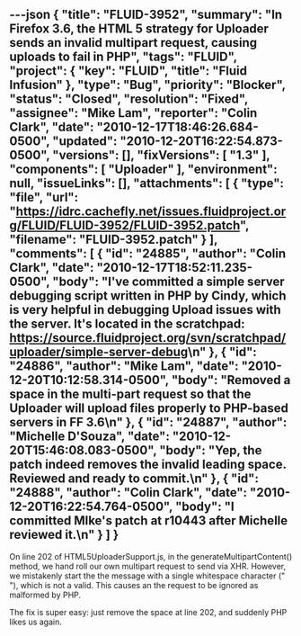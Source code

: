 ---json
{
  "title": "FLUID-3952",
  "summary": "In Firefox 3.6, the HTML 5 strategy for Uploader sends an invalid multipart request, causing uploads to fail in PHP",
  "tags": "FLUID",
  "project": {
    "key": "FLUID",
    "title": "Fluid Infusion"
  },
  "type": "Bug",
  "priority": "Blocker",
  "status": "Closed",
  "resolution": "Fixed",
  "assignee": "Mike Lam",
  "reporter": "Colin Clark",
  "date": "2010-12-17T18:46:26.684-0500",
  "updated": "2010-12-20T16:22:54.873-0500",
  "versions": [],
  "fixVersions": [
    "1.3"
  ],
  "components": [
    "Uploader"
  ],
  "environment": null,
  "issueLinks": [],
  "attachments": [
    {
      "type": "file",
      "url": "https://idrc.cachefly.net/issues.fluidproject.org/FLUID/FLUID-3952/FLUID-3952.patch",
      "filename": "FLUID-3952.patch"
    }
  ],
  "comments": [
    {
      "id": "24885",
      "author": "Colin Clark",
      "date": "2010-12-17T18:52:11.235-0500",
      "body": "I've committed a simple server debugging script written in PHP by Cindy, which is very helpful in debugging Upload issues with the server. It's located in the scratchpad: <https://source.fluidproject.org/svn/scratchpad/uploader/simple-server-debug>\n"
    },
    {
      "id": "24886",
      "author": "Mike Lam",
      "date": "2010-12-20T10:12:58.314-0500",
      "body": "Removed a space in the multi-part request so that the Uploader will upload files properly to PHP-based servers in FF 3.6\n"
    },
    {
      "id": "24887",
      "author": "Michelle D'Souza",
      "date": "2010-12-20T15:46:08.083-0500",
      "body": "Yep, the patch indeed removes the invalid leading space. Reviewed and ready to commit.\n"
    },
    {
      "id": "24888",
      "author": "Colin Clark",
      "date": "2010-12-20T16:22:54.764-0500",
      "body": "I committed MIke's patch at r10443 after Michelle reviewed it.\n"
    }
  ]
}
---
On line 202 of HTML5UploaderSupport.js, in the generateMultipartContent() method, we hand roll our own multipart request to send via XHR. However, we mistakenly start the the message with a single whitespace character (" "), which is not a valid. This causes an the request to be ignored as malformed by PHP.

The fix is super easy: just remove the space at line 202, and suddenly PHP likes us again.

        